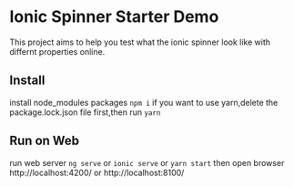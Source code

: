 # Ionic Spinner Starter Demo

This project aims to help you test what the ionic spinner look like with differnt properties online.

## Install

install node_modules packages
`npm i`
if you want to use yarn,delete the package.lock.json file first,then run
`yarn`

## Run on Web

run web server `ng serve` or `ionic serve` or `yarn start` then open browser http://localhost:4200/ or http://localhost:8100/

